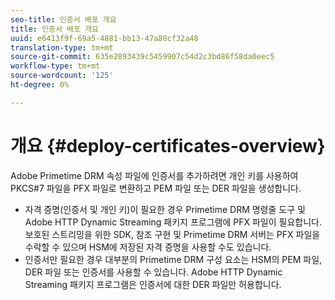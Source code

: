 ```yaml
---
seo-title: 인증서 배포 개요
title: 인증서 배포 개요
uuid: e6413f9f-69a5-4881-bb13-47a80cf32a48
translation-type: tm+mt
source-git-commit: 635e2893439c5459907c54d2c3bd86f58da0eec5
workflow-type: tm+mt
source-wordcount: '125'
ht-degree: 0%

---
```



# 개요 {#deploy-certificates-overview}

Adobe Primetime DRM 속성 파일에 인증서를 추가하려면 개인 키를 사용하여 PKCS#7 파일을 PFX 파일로 변환하고 PEM 파일 또는 DER 파일을 생성합니다.

* 자격 증명(인증서 및 개인 키)이 필요한 경우 Primetime DRM 명령줄 도구 및 Adobe HTTP Dynamic Streaming 패키지 프로그램에 PFX 파일이 필요합니다. 보호된 스트리밍을 위한 SDK, 참조 구현 및 Primetime DRM 서버는 PFX 파일을 수락할 수 있으며 HSM에 저장된 자격 증명을 사용할 수도 있습니다.
* 인증서만 필요한 경우 대부분의 Primetime DRM 구성 요소는 HSM의 PEM 파일, DER 파일 또는 인증서를 사용할 수 있습니다. Adobe HTTP Dynamic Streaming 패키지 프로그램은 인증서에 대한 DER 파일만 허용합니다.